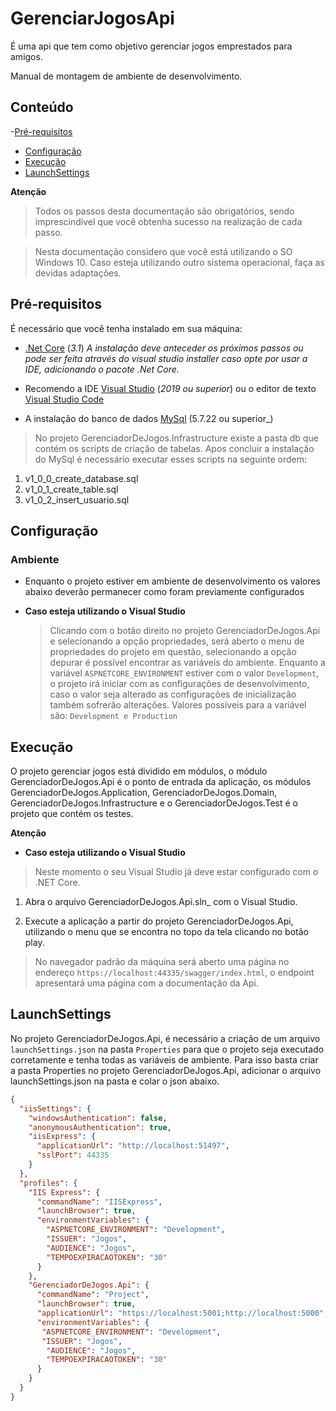 # GerenciarJogosApi
É uma api que tem como objetivo gerenciar jogos emprestados para amigos.  

Manual de montagem de ambiente de desenvolvimento.

## Conteúdo

-[Pré-requisitos](#pré-requisitos)
- [Configuração](#configuração)
- [Execução](#execução)
- [LaunchSettings](#launchSettings)

**Atenção**

> Todos os passos desta documentação são obrigatórios, sendo imprescindível que você obtenha sucesso na realização de cada passo.

> Nesta documentação considero que você está utilizando o SO Windows 10. Caso esteja utilizando outro sistema operacional, faça as devidas adaptações.

## Pré-requisitos

É necessário que você tenha instalado em sua máquina:

- [.Net Core](https://dotnet.microsoft.com/download) (_3.1_)
  _A instalação deve anteceder os próximos passos ou pode ser feita através do visual studio installer caso opte por usar a IDE, adicionando o pacote .Net Core._

- Recomendo a IDE [Visual Studio](https://visualstudio.microsoft.com/pt-br/downloads/) (_2019 ou superior_) ou o editor de texto [Visual Studio Code](https://code.visualstudio.com/download)

- A instalação do banco de dados [MySql](https://dev.mysql.com/downloads/mysql/) (5.7.22 ou superior_)

> No  projeto GerenciadorDeJogos.Infrastructure existe a pasta db que contém os scripts de criação de tabelas.
  > Apos concluir a instalação do MySql é necessário executar esses scripts na seguinte ordem:
  1. v1_0_0_create_database.sql
  2. v1_0_1_create_table.sql
  3. v1_0_2_insert_usuario.sql

## Configuração

### Ambiente

- Enquanto o projeto estiver em ambiente de desenvolvimento os valores abaixo deverão permanecer como foram previamente configurados

- **Caso esteja utilizando o Visual Studio**

  > Clicando com o botão direito no projeto GerenciadorDeJogos.Api e selecionando a opção propriedades, será aberto o menu de propriedades do projeto em questão, selecionando a opção depurar é possível encontrar as variáveis do ambiente.
  > Enquanto a variável `ASPNETCORE_ENVIRONMENT` estiver com o valor `Development`, o projeto irá iniciar com as configurações de desenvolvimento, caso o valor seja alterado as configurações de inicialização também sofrerão alterações. Valores possíveis para a variável são: `Development e Production`
  

## Execução

O projeto gerenciar jogos está dividido em módulos, o módulo GerenciadorDeJogos.Api é o ponto de entrada da aplicação, os módulos GerenciadorDeJogos.Application, GerenciadorDeJogos.Domain, GerenciadorDeJogos.Infrastructure e o GerenciadorDeJogos.Test é o projeto que contém os testes.

**Atenção**

- **Caso esteja utilizando o Visual Studio**

> Neste momento o seu Visual Studio já deve estar configurado com o .NET Core.


1. Abra o arquivo GerenciadorDeJogos.Api.sln_ com o Visual Studio.

3. Execute a aplicação a partir do projeto GerenciadorDeJogos.Api, utilizando o menu que se encontra no topo da tela clicando no botão play.

> No navegador padrão da máquina será aberto uma página no endereço `https://localhost:44335/swagger/index.html`, o endpoint apresentará uma página com a documentação da Api. 

## LaunchSettings

No projeto GerenciadorDeJogos.Api, é necessário a criação de um arquivo `launchSettings.json` na pasta `Properties` para que o projeto seja executado corretamente e tenha todas as variáveis de ambiente. Para isso basta criar a pasta Properties no projeto GerenciadorDeJogos.Api, adicionar o arquivo launchSettings.json na pasta e colar o json abaixo.

```json
{
  "iisSettings": {
    "windowsAuthentication": false, 
    "anonymousAuthentication": true, 
    "iisExpress": {
      "applicationUrl": "http://localhost:51497",
      "sslPort": 44335
    }
  },
  "profiles": {
    "IIS Express": {
      "commandName": "IISExpress",
      "launchBrowser": true,
      "environmentVariables": {
        "ASPNETCORE_ENVIRONMENT": "Development",
        "ISSUER": "Jogos",
        "AUDIENCE": "Jogos",
        "TEMPOEXPIRACAOTOKEN": "30"
      }
    },
    "GerenciadorDeJogos.Api": {
      "commandName": "Project",
      "launchBrowser": true,
      "applicationUrl": "https://localhost:5001;http://localhost:5000",
      "environmentVariables": {
       "ASPNETCORE_ENVIRONMENT": "Development",
       "ISSUER": "Jogos",
        "AUDIENCE": "Jogos",
        "TEMPOEXPIRACAOTOKEN": "30"
      }
    }
  }
}

